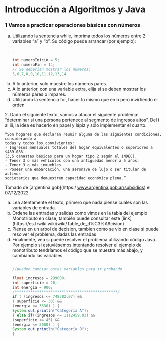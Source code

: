 # Introducción a Algoritmos y Java

### 1 Vamos a practicar operaciones básicas con números

<ol type="a">
  <li>Utilizando la sentencia while, imprima todos los números entre 2 variables “a”
y “b”.
Su código puede arrancar (por ejemplo):

.

```java
int numeroInicio = 5;
int numeroFin = 14;
// Se deberían mostrar los números:
5,6,7,8,9,10,11,12,13,14
```

</li>
  <li > A lo anterior, solo muestre los números pares.</li>
  <li> A lo anterior, con una variable extra, elija si se deben mostrar los números
pares o impares.</li>
<li>Utilizando la sentencia for, hacer lo mismo que en b pero invirtiendo el orden</li>
</ol>   
2. Dado el siguiente texto, vamos a atacar el siguiente problema: “determinar si una
persona pertenece al segmento de ingresos altos”. Del i al iii, la idea es hacerlo en
papel y lápiz y sólo implementar el cuarto.

```
“Son hogares que declaran reunir alguna de las siguientes condiciones, considerando a
todas y todos los convivientes:
- Ingresos mensuales totales del hogar equivalentes o superiores a $489.083
(3,5 canastas básicas para un hogar tipo 2 según el INDEC).
- Tener 3 o más vehículos con una antigüedad menor a 5 años.
- Tener 3 o más inmuebles.
- Poseer una embarcación, una aeronave de lujo o ser titular de activos
societarios que demuestren capacidad económica plena.”
```

Tomado de [argentina.gob](https:/ www.argentina.gob.ar/subsidios) el 07/12/2022

<ol type="a">
    <li>
    Lea atentamente el texto, primero que nada piense cuáles son las variables de
entrada.
    </li>
    <li>
    Ordene las entradas y salidas como vimos en la tabla del ejemplo Monotributo
en clase, también puede consultar este [link](https://es.frwiki.wiki/wiki/Table_de_d%C3%A9cision)
    </li>
    <li>
    Piense en un arbol de decision, tambien como se vio en clase si puede resolver
el problema, dadas las entradas
    </li>
    <li>
    Finalmente, vea si puede resolver el problema utilizando código Java. Por
ejemplo si estuviésemos intentando resolver el ejemplo de monotributo
tendríamos el código que se muestra más abajo, y cambiando las variables

```java

//pueden cambiar estas variables para ir probando

float ingresos = 299000;
int superficie = 20;
int energia = 900;
/**********************\***********************/
if ( (ingresos <= 748382.07) &&
( superficie <= 30) &&
(energia <= 3330) ) {
System.out.println("Categoría A");
} else if((ingresos <= 1112459.83) &&
(superficie <= 45) &&
(energia <= 5000) ) {
System.out.println("Categoría B");
}
```


</ol>
